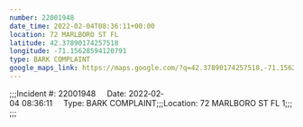```yaml
---
number: 22001948
date_time: 2022-02-04T08:36:11+00:00
location: 72 MARLBORO ST FL 
latitude: 42.37890174257518
longitude: -71.15628594120791
type: BARK COMPLAINT
google_maps_link: https://maps.google.com/?q=42.37890174257518,-71.15628594120791
---
```


;;;Incident #: 22001948     Date: 2022‐02‐04 08:36:11     Type: BARK COMPLAINT;;;Location: 72 MARLBORO ST FL 1;;;;;;
